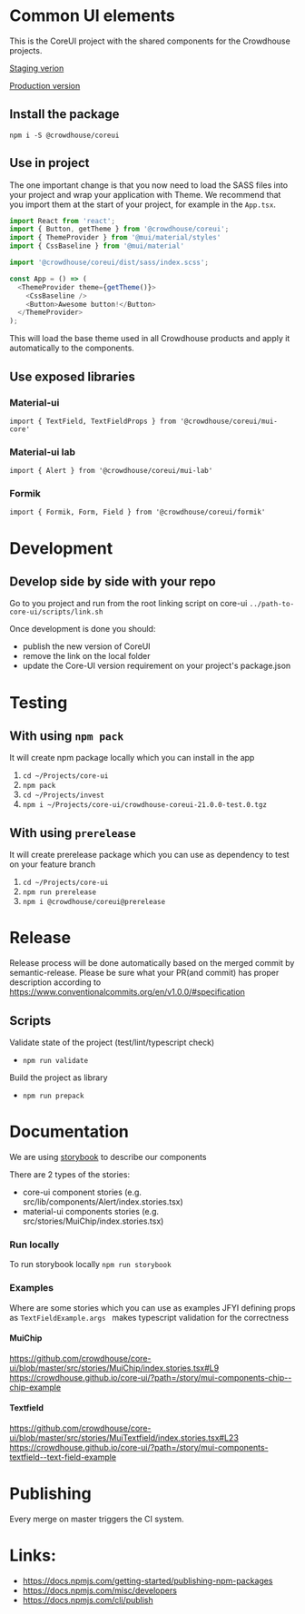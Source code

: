 # Common UI elements
This is the CoreUI project with the shared components for the Crowdhouse projects.

[Staging verion](https://public-static.staging.crowdhouse.ch/storybook/index.html)

[Production version](https://public-static.crowdhouse.ch/storybook/index.html)


## Install the package
`npm i -S @crowdhouse/coreui`

## Use in project
The one important change is that you now need to load the SASS files into your project and wrap your application with Theme. We recommend that you import them at the start of your project, for example in the `App.tsx`.

```javascript
import React from 'react';
import { Button, getTheme } from '@crowdhouse/coreui';
import { ThemeProvider } from '@mui/material/styles'
import { CssBaseline } from '@mui/material'

import '@crowdhouse/coreui/dist/sass/index.scss';

const App = () => (
  <ThemeProvider theme={getTheme()}>
    <CssBaseline />
    <Button>Awesome button!</Button>
  </ThemeProvider>
);

```
This will load the base theme used in all Crowdhouse products and apply it automatically to the components.

## Use exposed libraries

### Material-ui
```
import { TextField, TextFieldProps } from '@crowdhouse/coreui/mui-core'
```

### Material-ui lab
```
import { Alert } from '@crowdhouse/coreui/mui-lab'
```

### Formik
```
import { Formik, Form, Field } from '@crowdhouse/coreui/formik'
```

# Development
## Develop side by side with your repo
Go to you project and run from the root linking script on core-ui
`../path-to-core-ui/scripts/link.sh`

Once development is done you should:
- publish the new version of CoreUI
- remove the link on the local folder
- update the Core-UI version requirement on your project's package.json

# Testing
## With using `npm pack`
It will create npm package locally which you can install in the app
1. `cd ~/Projects/core-ui`
2. `npm pack`
3. `cd ~/Projects/invest`
4. `npm i ~/Projects/core-ui/crowdhouse-coreui-21.0.0-test.0.tgz`

## With using `prerelease`
It will create prerelease package which you can use as dependency to test on your feature branch
1. `cd ~/Projects/core-ui`
2. `npm run prerelease`
3. `npm i @crowdhouse/coreui@prerelease`

# Release
Release process will be done automatically based on the merged commit by semantic-release. 
Please be sure what your PR(and commit) has proper description according to https://www.conventionalcommits.org/en/v1.0.0/#specification
 

## Scripts
Validate state of the project (test/lint/typescript check)
- `npm run validate`

Build the project as library
- `npm run prepack`

# Documentation
We are using [storybook](https://storybook.js.org/docs/react/get-started/introduction) to describe our components

There are 2 types of the stories:
- core-ui component stories (e.g. src/lib/components/Alert/index.stories.tsx)
- material-ui components stories (e.g. src/stories/MuiChip/index.stories.tsx)


### Run locally
To run storybook locally
`npm run storybook`

### Examples
Where are some stories which you can use as examples
JFYI defining props as `TextFieldExample.args ` makes typescript validation for the correctness

#### MuiChip
https://github.com/crowdhouse/core-ui/blob/master/src/stories/MuiChip/index.stories.tsx#L9
https://crowdhouse.github.io/core-ui/?path=/story/mui-components-chip--chip-example

#### Textfield
https://github.com/crowdhouse/core-ui/blob/master/src/stories/MuiTextfield/index.stories.tsx#L23
https://crowdhouse.github.io/core-ui/?path=/story/mui-components-textfield--text-field-example


# Publishing
Every merge on master triggers the CI system.

# Links:
- https://docs.npmjs.com/getting-started/publishing-npm-packages
- https://docs.npmjs.com/misc/developers
- https://docs.npmjs.com/cli/publish

